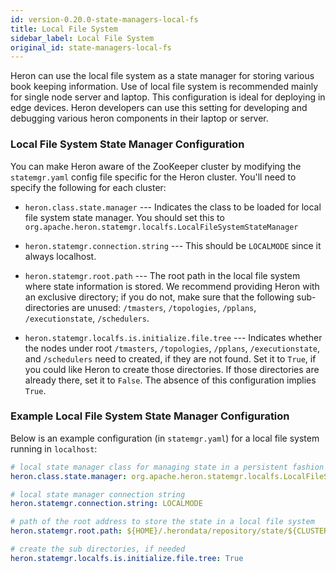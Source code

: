 ```yaml
---
id: version-0.20.0-state-managers-local-fs
title: Local File System
sidebar_label: Local File System
original_id: state-managers-local-fs
---
```

<!--
    Licensed to the Apache Software Foundation (ASF) under one
    or more contributor license agreements.  See the NOTICE file
    distributed with this work for additional information
    regarding copyright ownership.  The ASF licenses this file
    to you under the Apache License, Version 2.0 (the
    "License"); you may not use this file except in compliance
    with the License.  You may obtain a copy of the License at
      http://www.apache.org/licenses/LICENSE-2.0
    Unless required by applicable law or agreed to in writing,
    software distributed under the License is distributed on an
    "AS IS" BASIS, WITHOUT WARRANTIES OR CONDITIONS OF ANY
    KIND, either express or implied.  See the License for the
    specific language governing permissions and limitations
    under the License.
-->

Heron can use the local file system as a state manager for storing various book
keeping information. Use of local file system is recommended mainly for single
node server and laptop. This configuration is ideal for deploying in edge devices.
Heron developers can use this setting for developing and debugging various heron
components in their laptop or server.

### Local File System State Manager Configuration

You can make Heron aware of the ZooKeeper cluster by modifying the
`statemgr.yaml` config file specific for the Heron cluster. You'll
need to specify the following for each cluster:

* `heron.class.state.manager` --- Indicates the class to be loaded for local file system
state manager. You should set this to `org.apache.heron.statemgr.localfs.LocalFileSystemStateManager`

* `heron.statemgr.connection.string` --- This should be `LOCALMODE` since it always localhost.

* `heron.statemgr.root.path` --- The root path in the local file system where state information
is stored.  We recommend providing Heron with an exclusive directory; if you do not, make sure that
the following sub-directories are unused: `/tmasters`, `/topologies`, `/pplans`, `/executionstate`,
`/schedulers`.

* `heron.statemgr.localfs.is.initialize.file.tree` --- Indicates whether the nodes under root
`/tmasters`, `/topologies`, `/pplans`, `/executionstate`, and `/schedulers` need to created, if they
are not found. Set it to `True`, if you could like Heron to create those directories. If those
directories are already there, set it to `False`. The absence of this configuration implies `True`.

### Example Local File System State Manager Configuration

Below is an example configuration (in `statemgr.yaml`) for a local file system running in `localhost`:

```yaml
# local state manager class for managing state in a persistent fashion
heron.class.state.manager: org.apache.heron.statemgr.localfs.LocalFileSystemStateManager

# local state manager connection string
heron.statemgr.connection.string: LOCALMODE

# path of the root address to store the state in a local file system
heron.statemgr.root.path: ${HOME}/.herondata/repository/state/${CLUSTER}

# create the sub directories, if needed
heron.statemgr.localfs.is.initialize.file.tree: True
```
